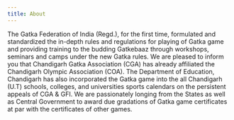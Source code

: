```yaml
---
title: About
---
```


The Gatka Federation of India (Regd.), for the first time, formulated and standardized the 
in-depth rules and regulations for playing of Gatka game and providing training to the 
budding Gatkebaaz through workshops, seminars and camps under the new Gatka rules.
We are pleased to inform you that Chandigarh Gatka Association (CGA)
has already affiliated the Chandigarh Olympic Association  (COA).
The Department of Education, Chandigarh has also incorporated the 
Gatka game into the all Chandigarh (U.T) schools, colleges, 
and universities sports calendars on the persistent appeals of CGA & GFI.
We are passionately longing from the States as well as Central Government 
to award due gradations of Gatka game certificates at par with 
the certificates of other games.
